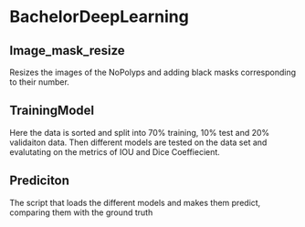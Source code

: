 # BachelorDeepLearning
## Image_mask_resize  
Resizes the images of the NoPolyps and adding black masks corresponding to their number.

## TrainingModel  
Here the data is sorted and split into 70% training, 10% test and 20% validaiton data. Then different models are tested on the data set and evalutating on the metrics of IOU and Dice Coeffiecient.

## Prediciton    
The script that loads the different models and makes them predict, comparing them with the ground truth
